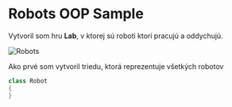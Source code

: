 ﻿# Robots OOP Sample
 
 Vytvoril som hru **Lab**, v ktorej sú roboti ktorí pracujú a oddychujú.
 
 ![Robots](https://previews.123rf.com/images/laias/laias1806/laias180600015/106513094-set-of-different-cartoon-robots-characters-spaceman-cyborg-isolated-on-white-background-vector-illus.jpg)

Ako prvé som vytvoril triedu, ktorá reprezentuje všetkých robotov

```csharp
class Robot
{
}
```
